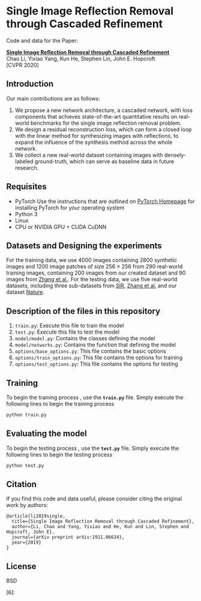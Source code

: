 Single Image Reflection Removal through Cascaded Refinement  
========================================

Code and data for the Paper:

**[Single Image Reflection Removal through Cascaded Refinement  ][1]**\
Chao Li, Yixiao Yang, Kun He, Stephen Lin, John E. Hopcroft\
[CVPR 2020]



Introduction
---------------------------

Our main contributions are as follows:
1) We propose a new network architecture, a cascaded network, with loss components that achieves state-of-the-art quantitative results on real-world benchmarks for the single image reflection removal problem.  
2) We design a residual reconstruction loss, which can form a closed loop with the linear method for synthesizing images with reflections, to expand the influence of the synthesis method across the whole network.  
3) We collect a new real-world dataset containing images with densely-labeled ground-truth, which can serve as baseline data in future research. 



Requisites
-----------------------------

* PyTorch
  Use the instructions that are outlined on [PyTorch Homepage][2] for installing PyTorch for your operating system
* Python 3
* Linux
* CPU or NVIDIA GPU + CUDA CuDNN



<a name="someid"></a> Datasets and Designing the experiments
----------------------------------------------------------------

For the training data, we use 4000 images containing 2800 synthetic images and
1200 image patches of size 256 × 256 from 290 real-world training images, containing 200 images from our created dataset and 90 images from [Zhang et al.][3].  For the testing data, we use five real-world datasets, including three sub-datasets from [SIR][4], [Zhang et al.][3] and our dataset [Nature][5].



Description of the files in this repository
---------------------------------------------------

1) ``train.py``: Execute this file to train the model 
2) ``test.py``: Execute this file to test the model 
3) ``model/model.py``: Contains the classes defining the model
4) ``model/networks.py``: Contains the function that defining the model
5) ``options/base_options.py``: This file contains the basic options
6) ``options/train_options.py``: This file contains the options for training
7) ``options/test_options.py``: This file contains the options for testing


Training
------------------------------

To begin the training process , use the **`train.py`** file. Simply execute the following lines to begin the training process

```sh
python train.py
```



Evaluating the model
-------------------------------

To begin the testing process , use the **`test.py`** file. Simply execute the following lines to begin the testing process

```sh
python test.py
```



## Citation

If you find this code and data useful, please consider citing the original work by authors:

```
@article{li2019single,
  title={Single Image Reflection Removal through Cascaded Refinement},
  author={Li, Chao and Yang, Yixiao and He, Kun and Lin, Stephen and Hopcroft, John E},
  journal={arXiv preprint arXiv:1911.06634},
  year={2019}
}
```



License
-------

BSD

[1]: https://arxiv.org/pdf/1911.06634.pdf
[2]: http://pytorch.org/docs/master
[3]: https://drive.google.com/drive/folders/1NYGL3wQ2pRkwfLMcV2zxXDV8JRSoVxwA
[4]: http://rose1.ntu.edu.sg/Datasets/sir2Benchmark.asp
[5]: unfinished
[6]: 